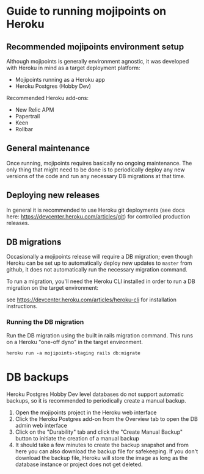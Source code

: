 # Guide to running mojipoints on Heroku

## Recommended mojipoints environment setup

Although mojipoints is generally environment agnostic, it was developed with Heroku in mind as a target deployment platform:
* Mojipoints running as a Heroku app
* Heroku Postgres (Hobby Dev)
 
Recommended Heroku add-ons:
* New Relic APM
* Papertrail
* Keen
* Rollbar

## General maintenance

Once running, mojipoints requires basically no ongoing maintenance. The only thing that might need to be done is to periodically deploy any new versions of the code and run any necessary DB migrations at that time.

## Deploying new releases

In general it is recommended to use Heroku git deployments (see docs here: https://devcenter.heroku.com/articles/git) for controlled production releases.

## DB migrations

Occasionally a mojipoints release will require a DB migration; even though Heroku can be set up to automatically deploy new updates to `master` from github, it does not automatically run the necessary migration command.

To run a migration, you'll need the Heroku CLI installed in order to run a DB migration on the target environment:

see https://devcenter.heroku.com/articles/heroku-cli for installation instructions.

### Running the DB migration

Run the DB migration using the built in rails migration command. This runs on a Heroku "one-off dyno" in the target environment.

`heroku run -a mojipoints-staging rails db:migrate`


# DB backups

Heroku Postgres Hobby Dev level databases do not support automatic backups, so it is recommended to periodically create a manual backup.

1. Open the mojipoints project in the Heroku web interface
2. Click the Heroku Postgres add-on from the Overview tab to open the DB admin web interface
3. Click on the "Durability" tab and click the "Create Manual Backup" button to initiate the creation of a manual backup
4. It should take a few minutes to create the backup snapshot and from here you can also download the backup file for safekeeping. If you don't download the backup file, Heroku will store the image as long as the database instance or project does not get deleted.
